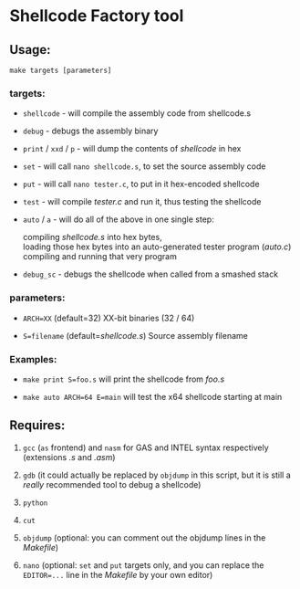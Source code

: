 # Shellcode Factory tool

## Usage:

	make targets [parameters]
 
### targets:

+ `shellcode`			- will compile the assembly code from shellcode.s

+ `debug`			- debugs the assembly binary

+ `print` / `xxd` / `p`		- will dump the contents of _shellcode_ in hex

+ `set`				- will call `nano shellcode.s`, to set the source assembly code

+ `put`				- will call `nano tester.c`, to put in it hex-encoded shellcode

+ `test`			- will compile _tester.c_ and run it, thus testing the shellcode

+ `auto` / `a`			- will do all of the above in one single step:

   compiling _shellcode.s_ into hex bytes,  
   loading those hex bytes into an auto-generated tester program (_auto.c_)  
   compiling and running that very program

+  `debug_sc`	 	      	- debugs the shellcode when called from a smashed stack
 
### parameters:

+ `ARCH=XX`  (default=32)		XX-bit binaries (32 / 64)

+  `S=filename`  (default=_shellcode.s_)	Source assembly filename

### Examples:
+ `make print S=foo.s` will print the shellcode from _foo.s_

+ `make auto ARCH=64 E=main` will test the x64 shellcode starting at main

## Requires: 
1. `gcc` (`as` frontend) and `nasm` for GAS and INTEL syntax respectively (extensions _.s_ and _.asm_)

2. `gdb` (it could actually be replaced by `objdump` in this script, but it is still a *really* recommended tool to debug a shellcode)

3. `python`

4. `cut`

5. `objdump` (optional: you can comment out the objdump lines in the _Makefile_)

6. `nano` (optional: `set` and `put` targets only, and you can replace the `EDITOR=...` line in the _Makefile_ by your own editor)
